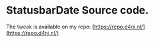 # StatusbarDate Source code.

The tweak is available on my repo: [https://repo.d4ni.nl/](https://repo.d4ni.nl/)
